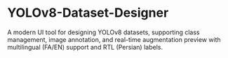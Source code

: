 # YOLOv8-Dataset-Designer
A modern UI tool for designing YOLOv8 datasets, supporting class management, image annotation, and real-time augmentation preview with multilingual (FA/EN) support and RTL (Persian) labels.
